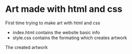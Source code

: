 # Art made with html and css
First time trying to make art with html and css

* index.html contains the website basic info
* style.css contains the formating which creates artwork

The created artwork
